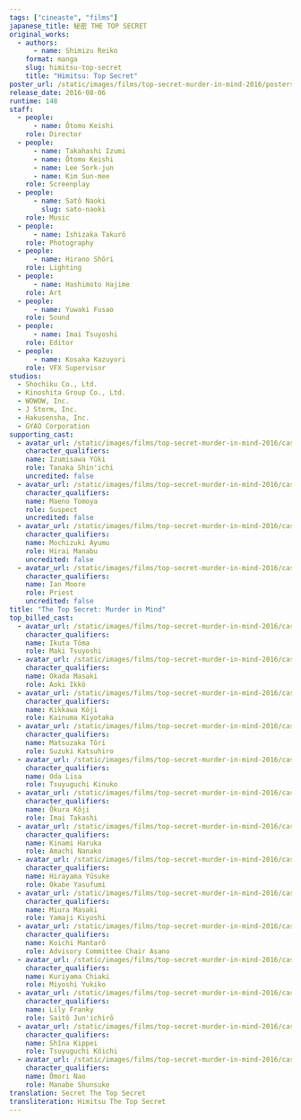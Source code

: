 ```yaml
---
tags: ["cineaste", "films"]
japanese_title: 秘密 THE TOP SECRET
original_works:
  - authors:
      - name: Shimizu Reiko
    format: manga
    slug: himitsu-top-secret
    title: "Himitsu: Top Secret"
poster_url: /static/images/films/top-secret-murder-in-mind-2016/posters/poster.jpg
release_date: 2016-08-06
runtime: 148
staff:
  - people:
      - name: Ôtomo Keishi
    role: Director
  - people:
      - name: Takahashi Izumi
      - name: Ôtomo Keishi
      - name: Lee Sork-jun
      - name: Kim Sun-mee
    role: Screenplay
  - people:
      - name: Satô Naoki
        slug: sato-naoki
    role: Music
  - people:
      - name: Ishizaka Takurô
    role: Photography
  - people:
      - name: Hirano Shôri
    role: Lighting
  - people:
      - name: Hashimoto Hajime
    role: Art
  - people:
      - name: Yuwaki Fusao
    role: Sound
  - people:
      - name: Imai Tsuyoshi
    role: Editor
  - people:
      - name: Kosaka Kazuyori
    role: VFX Supervisor
studios:
  - Shochiku Co., Ltd.
  - Kinoshita Group Co., Ltd.
  - WOWOW, Inc.
  - J Storm, Inc.
  - Hakusensha, Inc.
  - GYAO Corporation
supporting_cast:
  - avatar_url: /static/images/films/top-secret-murder-in-mind-2016/cast-avatars/yuki-izumisawa-0.jpg
    character_qualifiers:
    name: Izumisawa Yûki
    role: Tanaka Shin'ichi
    uncredited: false
  - avatar_url: /static/images/films/top-secret-murder-in-mind-2016/cast-avatars/tomoya-moeno-0.jpg
    character_qualifiers:
    name: Maeno Tomoya
    role: Suspect
    uncredited: false
  - avatar_url: /static/images/films/top-secret-murder-in-mind-2016/cast-avatars/ayumu-mochitsuki-0.jpg
    character_qualifiers:
    name: Mochizuki Ayumu
    role: Hirai Manabu
    uncredited: false
  - avatar_url: /static/images/films/top-secret-murder-in-mind-2016/cast-avatars/ian-moore-0.jpg
    character_qualifiers:
    name: Ian Moore
    role: Priest
    uncredited: false
title: "The Top Secret: Murder in Mind"
top_billed_cast:
  - avatar_url: /static/images/films/top-secret-murder-in-mind-2016/cast-avatars/toma-ikuta-0.jpg
    character_qualifiers:
    name: Ikuta Tôma
    role: Maki Tsuyoshi
  - avatar_url: /static/images/films/top-secret-murder-in-mind-2016/cast-avatars/masaki-okada-0.jpg
    character_qualifiers:
    name: Okada Masaki
    role: Aoki Ikkô
  - avatar_url: /static/images/films/top-secret-murder-in-mind-2016/cast-avatars/koji-kikkawa-0.jpg
    character_qualifiers:
    name: Kikkawa Kôji
    role: Kainuma Kiyotaka
  - avatar_url: /static/images/films/top-secret-murder-in-mind-2016/cast-avatars/tori-matsuzaka-0.jpg
    character_qualifiers:
    name: Matsuzaka Tôri
    role: Suzuki Katsuhiro
  - avatar_url: /static/images/films/top-secret-murder-in-mind-2016/cast-avatars/lisa-oda-0.jpg
    character_qualifiers:
    name: Oda Lisa
    role: Tsuyuguchi Kinuko
  - avatar_url: /static/images/films/top-secret-murder-in-mind-2016/cast-avatars/koji-okura-0.jpg
    character_qualifiers:
    name: Ôkura Kôji
    role: Imai Takashi
  - avatar_url: /static/images/films/top-secret-murder-in-mind-2016/cast-avatars/haruka-kinami-0.jpg
    character_qualifiers:
    name: Kinami Haruka
    role: Amachi Nanako
  - avatar_url: /static/images/films/top-secret-murder-in-mind-2016/cast-avatars/yusuke-hirayama-0.jpg
    character_qualifiers:
    name: Hirayama Yûsuke
    role: Okabe Yasufumi
  - avatar_url: /static/images/films/top-secret-murder-in-mind-2016/cast-avatars/masaki-miura-0.jpg
    character_qualifiers:
    name: Miura Masaki
    role: Yamaji Kiyoshi
  - avatar_url: /static/images/films/top-secret-murder-in-mind-2016/cast-avatars/mantaro-koichi-0.jpg
    character_qualifiers:
    name: Koichi Mantarô
    role: Advisory Committee Chair Asano
  - avatar_url: /static/images/films/top-secret-murder-in-mind-2016/cast-avatars/chiaki-kuriyama-0.jpg
    character_qualifiers:
    name: Kuriyama Chiaki
    role: Miyoshi Yukiko
  - avatar_url: /static/images/films/top-secret-murder-in-mind-2016/cast-avatars/lily-franky-0.jpg
    character_qualifiers:
    name: Lily Franky
    role: Saitô Jun'ichirô
  - avatar_url: /static/images/films/top-secret-murder-in-mind-2016/cast-avatars/kippei-shiina-0.jpg
    character_qualifiers:
    name: Shîna Kippei
    role: Tsuyuguchi Kôichi
  - avatar_url: /static/images/films/top-secret-murder-in-mind-2016/cast-avatars/nao-omori-0.jpg
    character_qualifiers:
    name: Ômori Nao
    role: Manabe Shunsuke
translation: Secret The Top Secret
transliteration: Himitsu The Top Secret
---
```

